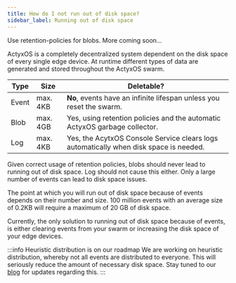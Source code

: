 ```yaml
---
title: How do I not run out of disk space?
sidebar_label: Running out of disk space
---
```


Use retention-policies for blobs. More coming soon...

ActyxOS is a completely decentralized system dependent on the disk space of every single edge device. At runtime different types of data are generated and stored throughout the ActyxOS swarm.

| Type    | Size     | Deletable?                                                                            |
|---------|----------|---------------------------------------------------------------------------------------|
| Event   | max. 4KB | **No**, events have an infinite lifespan unless you reset the swarm.                  |
| Blob    | max. 4GB | Yes, using retention policies and the automatic ActyxOS garbage collector.            |
| Log     | max. 4KB | Yes, the AcytxOS Console Service clears logs automatically when disk space is needed. |

Given correct usage of retention policies, blobs should never lead to running out of disk space. Log should not cause this either. Only a large number of events can lead to disk space issues.

The point at which you will run out of disk space because of events depends on their number and size. 100 million events with an average size of 0.2KB will require a maximum of 20 GB of disk space.

Currently, the only solution to running out of disk space because of events, is either clearing events from your swarm or increasing the disk space of your edge devices.

:::info Heuristic distribution is on our roadmap
We are working on heuristic distribution, whereby not all events are distributed to everyone. This will seriously reduce the amount of necessary disk space. Stay tuned to our [blog](https://www.actyx.com/news) for updates regarding this.
:::
